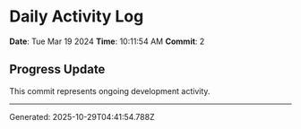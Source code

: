 # Daily Activity Log

**Date**: Tue Mar 19 2024
**Time**: 10:11:54 AM
**Commit**: 2

## Progress Update

This commit represents ongoing development activity.

---
Generated: 2025-10-29T04:41:54.788Z
